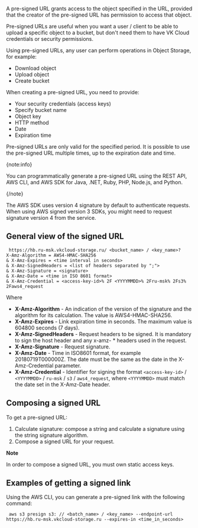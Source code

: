 A pre-signed URL grants access to the object specified in the URL, provided that the creator of the pre-signed URL has permission to access that object.

Pre-signed URLs are useful when you want a user / client to be able to upload a specific object to a bucket, but don't need them to have VK Cloud credentials or security permissions.

Using pre-signed URLs, any user can perform operations in Object Storage, for example:

- Download object
- Upload object
- Create bucket

When creating a pre-signed URL, you need to provide:

- Your security credentials (access keys)
- Specify bucket name
- Object key
- HTTP method
- Date
- Expiration time

Pre-signed URLs are only valid for the specified period. It is possible to use the pre-signed URL multiple times, up to the expiration date and time.

{note:info}

You can programmatically generate a pre-signed URL using the REST API, AWS CLI, and AWS SDK for Java, .NET, Ruby, PHP, Node.js, and Python.

{/note}

The AWS SDK uses version 4 signature by default to authenticate requests. When using AWS signed version 3 SDKs, you might need to request signature version 4 from the service.

## General view of the signed URL

```console
 https://hb.ru-msk.vkcloud-storage.ru/ <bucket_name> / <key_name>?
X-Amz-Algorithm = AWS4-HMAC-SHA256
& X-Amz-Expires = <time interval in seconds>
& X-Amz-SignedHeaders = <list of headers separated by ";">
& X-Amz-Signature = <signature>
& X-Amz-Date = <time in ISO 8601 format>
& X-Amz-Credential = <access-key-id>% 2F <YYYYMMDD>% 2Fru-msk% 2Fs3% 2Faws4_request
```

Where

- **X-Amz-Algorithm** - An indication of the version of the signature and the algorithm for its calculation. The value is AWS4-HMAC-SHA256.
- **X-Amz-Expires** - Link expiration time in seconds. The maximum value is 604800 seconds (7 days).
- **X-Amz-SignedHeaders** - Request headers to be signed. It is mandatory to sign the host header and any x-amz- \* headers used in the request.
- **X-Amz-Signature** - Request signature.
- **X-Amz-Date** - Time in ISO8601 format, for example 20180719T000000Z. The date must be the same as the date in the X-Amz-Credential parameter.
- **X-Amz-Credential** - Identifier for signing the format `<access-key-id>` / `<YYYYMMDD>` / `ru-msk` / `s3` / `aws4_request`, where `<YYYYMMDD>` must match the date set in the X-Amz-Date header.

## Composing a signed URL

To get a pre-signed URL:

1.  Calculate signature: compose a string and calculate a signature using the string signature algorithm.
2.  Compose a signed URL for your request.

**Note**

In order to compose a signed URL, you must own static access keys.

## Examples of getting a signed link

Using the AWS CLI, you can generate a pre-signed link with the following command:

```console
 aws s3 presign s3: // <batch_name> / <key_name> --endpoint-url https://hb.ru-msk.vkcloud-storage.ru --expires-in <time_in_seconds>
```
